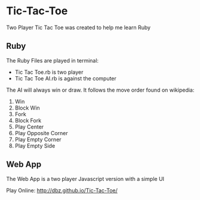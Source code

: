 Tic-Tac-Toe
===========

Two Player Tic Tac Toe was created to help me learn Ruby

Ruby
----

The Ruby Files are played in terminal:

* Tic Tac Toe.rb is two player
* Tic Tac Toe AI.rb is against the computer

The AI will always win or draw. It follows the move order found on wikipedia:

1) Win
2) Block Win
3) Fork
4) Block Fork
5) Play Center
6) Play Opposite Corner
7) Play Empty Corner
8) Play Empty Side

Web App
-------

The Web App is a two player Javascript version with a simple UI

Play Online: http://dbz.github.io/Tic-Tac-Toe/